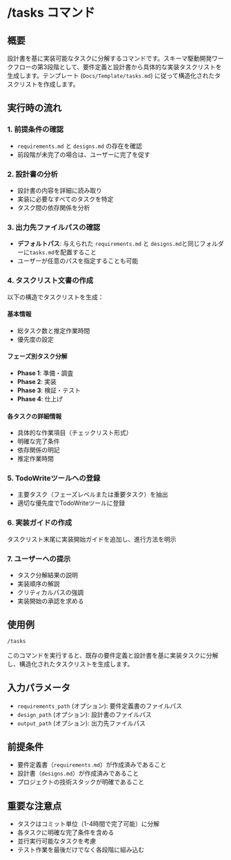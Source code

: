 # /tasks コマンド

## 概要

設計書を基に実装可能なタスクに分解するコマンドです。スキーマ駆動開発ワークフローの第3段階として、要件定義と設計書から具体的な実装タスクリストを生成します。テンプレート (`Docs/Template/tasks.md`) に従って構造化されたタスクリストを作成します。

## 実行時の流れ

### 1. 前提条件の確認

- `requirements.md` と `designs.md` の存在を確認
- 前段階が未完了の場合は、ユーザーに完了を促す

### 2. 設計書の分析

- 設計書の内容を詳細に読み取り
- 実装に必要なすべてのタスクを特定
- タスク間の依存関係を分析

### 3. 出力先ファイルパスの確認

- **デフォルトパス**: 与えられた `requirements.md` と `designs.md`と同じフォルダーに`tasks.md`を配置すること
- ユーザーが任意のパスを指定することも可能

### 4. タスクリスト文書の作成

以下の構造でタスクリストを生成：

#### 基本情報
- 総タスク数と推定作業時間
- 優先度の設定

#### フェーズ別タスク分解
- **Phase 1**: 準備・調査
- **Phase 2**: 実装
- **Phase 3**: 検証・テスト
- **Phase 4**: 仕上げ

#### 各タスクの詳細情報
- 具体的な作業項目（チェックリスト形式）
- 明確な完了条件
- 依存関係の明記
- 推定作業時間

### 5. TodoWriteツールへの登録

- 主要タスク（フェーズレベルまたは重要タスク）を抽出
- 適切な優先度でTodoWriteツールに登録

### 6. 実装ガイドの作成

タスクリスト末尾に実装開始ガイドを追加し、進行方法を明示

### 7. ユーザーへの提示

- タスク分解結果の説明
- 実装順序の解説
- クリティカルパスの強調
- 実装開始の承認を求める

## 使用例

```bash
/tasks
```

このコマンドを実行すると、既存の要件定義と設計書を基に実装タスクに分解し、構造化されたタスクリストを生成します。

## 入力パラメータ

- `requirements_path` (オプション): 要件定義書のファイルパス
- `design_path` (オプション): 設計書のファイルパス
- `output_path` (オプション): 出力先ファイルパス

## 前提条件

- 要件定義書（`requirements.md`）が作成済みであること
- 設計書（`designs.md`）が作成済みであること
- プロジェクトの技術スタックが明確であること

## 重要な注意点

- タスクはコミット単位（1-4時間で完了可能）に分解
- 各タスクに明確な完了条件を含める
- 並行実行可能なタスクを考慮
- テスト作業を最後だけでなく各段階に組み込む
